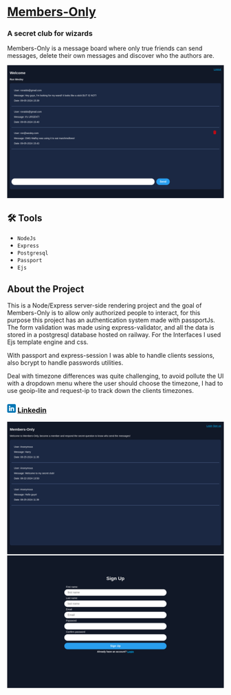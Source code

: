 # [Members-Only](https://members-only-production-9476.up.railway.app/)
### A secret club for wizards 

Members-Only is a message board where only true friends can send messages, delete their own messages and discover who the authors are.

<img style="align-self: center" alt="user home page" src="./public/images/screen1.png">

## 🛠️ Tools

- `NodeJs`
- `Express`
- `Postgresql`
- `Passport`
- `Ejs`

## About the Project

This is a Node/Express server-side rendering project and the goal of Members-Only is to allow only authorized people to interact, for this purpose this project has an authentication system made with passportJs. The form validation was made using express-validator, and all the data is stored in a postgresql database hosted on railway. For the Interfaces I used Ejs template engine and css.

With passport and express-session I was able to handle clients sessions, also bcrypt to handle passwords utilities. 

Deal with timezone differences was quite challenging, to avoid pollute the UI with a dropdown menu where the user should choose the timezone, I had to use geoip-lite and request-ip to track down the clients timezones.

### <img style="width: 20px" src="./public/images/linkedin.png" /> [Linkedin](https://www.linkedin.com/in/diego-coura-18b88317b/)

<img style="align-self: center" alt="user home page" src="./public/images/notlogged.png">

<img style="align-self: center" alt="user home page" src="./public/images/signup.png">